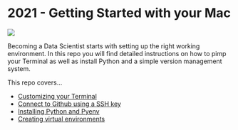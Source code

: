 # 2021 - Getting Started with your Mac

![](https://imgs.xkcd.com/comics/python_environment.png)

Becoming a Data Scientist starts with setting up the right working environment. In this repo you will find detailed instructions on how to pimp your Terminal as well as install Python and a simple version management system. 

This repo covers...
* [Customizing your Terminal](1_Customizing_Terminal.md)
* [Connect to Github using a SSH key](2_GitHub_SSH.md)
* [Installing Python and Pyenv](3_Python_Pyenv_Miniconda.md)
* [Creating virtual environments](3_Python_Pyenv_Miniconda.md)